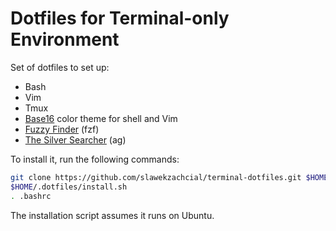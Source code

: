 # Dotfiles for Terminal-only Environment

Set of dotfiles to set up:
* Bash
* Vim
* Tmux
* [Base16](https://github.com/chriskempson/base16-shell) color theme for shell and Vim
* [Fuzzy Finder](https://github.com/junegunn/fzf) (fzf)
* [The Silver Searcher](https://github.com/ggreer/the_silver_searcher) (ag)

To install it, run the following commands:

```sh
git clone https://github.com/slawekzachcial/terminal-dotfiles.git $HOME/.dotfiles
$HOME/.dotfiles/install.sh
. .bashrc
```

The installation script assumes it runs on Ubuntu.
